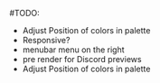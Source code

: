 #TODO:

- Adjust Position of colors in palette
- Responsive?
- menubar menu on the right
- pre render for Discord previews
- Adjust Position of colors in palette
